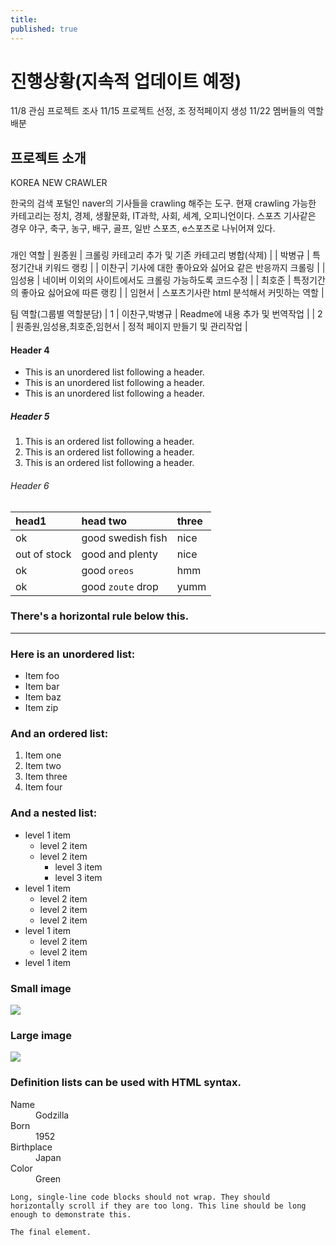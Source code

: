 ```yaml
---
title: 
published: true
---
```


# [](#header-1)진행상황(지속적 업데이트 예정)
11/8 관심 프로젝트 조사
11/15 프로젝트 선정, 조 정적페이지 생성
11/22 멤버들의 역할 배분



## [](#header-2)프로젝트 소개

  KOREA NEW CRAWLER
   
   한국의 검색 포털인 naver의 기사들을 crawling 해주는 도구.
   현재 crawling 가능한 카테고리는 정치, 경제, 생활문화, IT과학, 사회, 세계, 오피니언이다.
    스포츠 기사같은 경우 야구, 축구, 농구, 배구, 골프, 일반 스포츠, e스포츠로 나뉘어져 있다.

### [](#header-3)

개인 역할
| 원종원 | 크롤링 카테고리 추가 및 기존 카테고리 병합(삭제)  | 
| 박병규 | 특정기간내 키워드 랭킹  | 
| 이찬구| 기사에 대한 좋아요와 싫어요 같은 반응까지 크롤링  | 
| 임성용 | 네이버 이외의 사이트에서도 크롤링 가능하도록 코드수정  | 
| 최호준 | 특정기간의 좋아요 싫어요에 따른 랭킹 | 
| 임현서 | 스포츠기사란 html 분석해서 커밋하는 역할 | 

팀 역할(그룹별 역할분담)
| 1 | 이찬구,박병규 | Readme에 내용 추가 및 번역작업 | 
| 2 | 원종원,임성용,최호준,임현서 |  정적 페이지 만들기 및 관리작업 | 

#### [](#header-4)Header 4

*   This is an unordered list following a header.
*   This is an unordered list following a header.
*   This is an unordered list following a header.

##### [](#header-5)Header 5

1.  This is an ordered list following a header.
2.  This is an ordered list following a header.
3.  This is an ordered list following a header.

###### [](#header-6)Header 6

| head1        | head two          | three |
|:-------------|:------------------|:------|
| ok           | good swedish fish | nice  |
| out of stock | good and plenty   | nice  |
| ok           | good `oreos`      | hmm   |
| ok           | good `zoute` drop | yumm  |

### There's a horizontal rule below this.

* * *

### Here is an unordered list:

*   Item foo
*   Item bar
*   Item baz
*   Item zip

### And an ordered list:

1.  Item one
1.  Item two
1.  Item three
1.  Item four

### And a nested list:

- level 1 item
  - level 2 item
  - level 2 item
    - level 3 item
    - level 3 item
- level 1 item
  - level 2 item
  - level 2 item
  - level 2 item
- level 1 item
  - level 2 item
  - level 2 item
- level 1 item

### Small image

![](https://assets-cdn.github.com/images/icons/emoji/octocat.png)

### Large image

![](https://guides.github.com/activities/hello-world/branching.png)


### Definition lists can be used with HTML syntax.

<dl>
<dt>Name</dt>
<dd>Godzilla</dd>
<dt>Born</dt>
<dd>1952</dd>
<dt>Birthplace</dt>
<dd>Japan</dd>
<dt>Color</dt>
<dd>Green</dd>
</dl>

```
Long, single-line code blocks should not wrap. They should horizontally scroll if they are too long. This line should be long enough to demonstrate this.
```

```
The final element.
```
